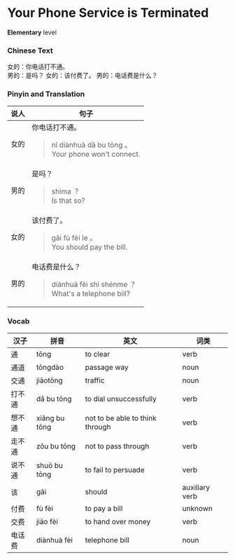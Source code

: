 # Your Phone Service is Terminated
**Elementary** level
### Chinese Text
女的：你电话打不通。<br />男的：是吗？
女的：该付费了。
男的：电话费是什么？

### Pinyin and Translation
|说人|句子|
|----|----|
|女的|你电话打不通。<blockquote>nǐ diànhuà dǎ bu tōng 。<br />Your phone won't connect.</blockquote>|
|男的|是吗？<blockquote>shìma ？<br />Is that so?</blockquote>|
|女的|该付费了。<blockquote>gāi fù fèi le 。<br />You should pay the bill.</blockquote>|
|男的|电话费是什么？<blockquote>diànhuà fèi shì shénme ？<br />What's a telephone bill?</blockquote>|
### Vocab
|汉子|拼音|英文|词类|
|----|----|----|----|
|通|tōng|to clear|verb|
|通道|tōngdào|passage way|noun|
|交通|jiāotōng|traffic|noun|
|打不通|dǎ bu tōng|to dial unsuccessfully|verb|
|想不通|xiǎng bu tōng|not to be able to think through|verb|
|走不通|zǒu bu tōng|not to pass through|verb|
|说不通|shuō bu tōng|to fail to persuade|verb|
|该|gāi|should|auxiliary verb|
|付费|fù fèi|to pay a bill|unknown|
|交费|jiāo fèi|to hand over money|verb|
|电话费|diànhuà fèi|telephone bill|noun|